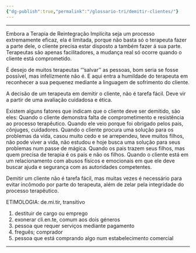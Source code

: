 ```yaml
---
{"dg-publish":true,"permalink":"/glossario-tri/demitir-clientes/"}
---
```


---

Embora a Terapia de Reintegração Implícita seja um processo extremamente eficaz, ela é limitada, porque não basta só o terapeuta fazer a parte dele, o cliente precisa estar disposto a também fazer á sua parte. Terapeutas são apenas facilitadores, a mudança real só ocorre quando o cliente está comprometido. 
 
É desejo de muitos terapeutas ‘’’salvar’’ as pessoas, bom seria se fosse possível, mas infelizmente não é. E aqui entra a humildade do terapeuta em reconhecer a sua pequenez mediante a linguagem de sofrimento do cliente. 

A decisão de um terapeuta em demitir o cliente, não é tarefa fácil. Deve vir a partir de uma avaliação cuidadosa e ética. 

Existem alguns fatores que indicam que o cliente deve ser demitido, são eles:
Quando o cliente demonstra falta de comprometimento e resistência ao processo terapêutico. Quando ele veio porque foi obrigado pelos pais, cônjuges, cuidadores. Quando o cliente procura uma solução para os problemas da vida, casou muito cedo e se arrependeu, teve muitos filhos, não pode viver a vida, não estudou e hoje busca uma solução para seus problemas num passe de mágica. Quando os pais trazem seus filhos, mas quem precisa de terapia é os pais e não os filhos. Quando o cliente está em um relacionamento com abusos físicos e emocionais em que ele deve buscar ajuda e segurança com as autoridades competentes.

Demitir um cliente não é tarefa fácil, mas muitas vezes é necessário para evitar incômodo por parte do terapeuta, além de zelar pela integridade do processo terapêutico.

ETIMOLOGIA:
de.mi.tir, transitivo
1. destituir de cargo ou emprego
2. exonerar
cli.en.te, comum aos dois géneros
1. pessoa que requer serviços mediante pagamento
2. freguês; comprador
3. pessoa que está comprando algo num estabelecimento comercial


----



